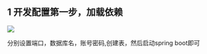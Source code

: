 

## 1 开发配置第一步，加载依赖

![](https://gitee.com/heng-star/springboot-layui-echarts/raw/master/pic/%E5%BC%80%E5%8F%91%E9%85%8D%E7%BD%AE%E5%9B%BE%E7%89%871.jpg)

分别设置端口，数据库名，账号密码,创建表，然后启动spring boot即可
